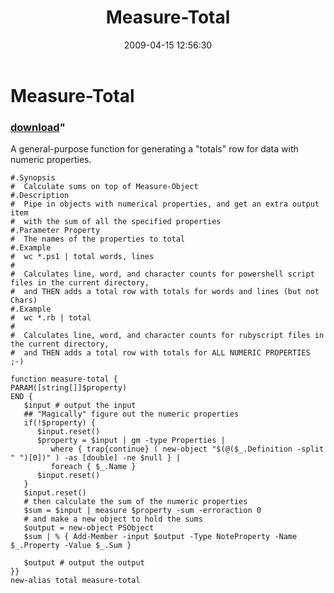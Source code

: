 ﻿---
pid:            1031
parent:         0
children:       
poster:         Joel Bennett
title:          Measure-Total
date:           2009-04-15 12:56:30
format:         posh
---

# Measure-Total

### [download](1031.ps1)"

A general-purpose function for generating a "totals" row for data with numeric properties.

```posh
#.Synopsis
#  Calculate sums on top of Measure-Object
#.Description
#  Pipe in objects with numerical properties, and get an extra output item
#  with the sum of all the specified properties
#.Parameter Property
#  The names of the properties to total
#.Example
#  wc *.ps1 | total words, lines
#
#  Calculates line, word, and character counts for powershell script files in the current directory, 
#  and THEN adds a total row with totals for words and lines (but not Chars)
#.Example
#  wc *.rb | total
#
#  Calculates line, word, and character counts for rubyscript files in the current directory, 
#  and THEN adds a total row with totals for ALL NUMERIC PROPERTIES ;-)

function measure-total {
PARAM([string[]]$property)
END {
   $input # output the input
   ## "Magically" figure out the numeric properties
   if(!$property) {
      $input.reset()
      $property = $input | gm -type Properties | 
         where { trap{continue} ( new-object "$(@($_.Definition -split " ")[0])" ) -as [double] -ne $null } |
         foreach { $_.Name }
      $input.reset()
   }
   $input.reset()
   # then calculate the sum of the numeric properties
   $sum = $input | measure $property -sum -erroraction 0
   # and make a new object to hold the sums
   $output = new-object PSObject
   $sum | % { Add-Member -input $output -Type NoteProperty -Name $_.Property -Value $_.Sum }
   
   $output # output the output
}}
new-alias total measure-total

```
